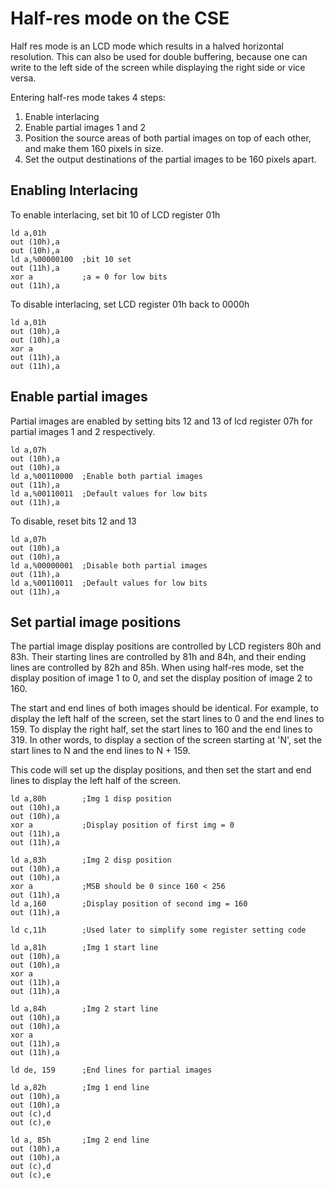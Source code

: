 # Half-res mode on the CSE

Half res mode is an LCD mode which results in a halved horizontal resolution.
This can also be used for double buffering, because one can write to the
left side of the screen while displaying the right side or vice versa.

Entering half-res mode takes 4 steps:
  1. Enable interlacing
  2. Enable partial images 1 and 2
  3. Position the source areas of both partial images on top of each other, and make them 160 pixels in size.
  4. Set the output destinations of the partial images to be 160 pixels apart.

## Enabling Interlacing
To enable interlacing, set bit 10 of LCD register 01h

```
ld a,01h
out (10h),a
out (10h),a
ld a,%00000100  ;bit 10 set
out (11h),a
xor a           ;a = 0 for low bits
out (11h),a
```

To disable interlacing, set LCD register 01h back to 0000h

```
ld a,01h
out (10h),a
out (10h),a
xor a
out (11h),a
out (11h),a
```

## Enable partial images
Partial images are enabled by setting bits 12 and 13 of lcd register
07h for partial images 1 and 2 respectively.

```
ld a,07h
out (10h),a
out (10h),a
ld a,%00110000  ;Enable both partial images
out (11h),a
ld a,%00110011  ;Default values for low bits
out (11h),a
```

To disable, reset bits 12 and 13

```
ld a,07h
out (10h),a
out (10h),a
ld a,%00000001  ;Disable both partial images
out (11h),a
ld a,%00110011  ;Default values for low bits
out (11h),a
```

## Set partial image positions
The partial image display positions are controlled by LCD registers
80h and 83h. Their starting lines are controlled by 81h and 84h, and
their ending lines are controlled by 82h and 85h. When using half-res mode,
set the display position of image 1 to 0, and set the display position
of image 2 to 160.

The start and end lines of both images should be identical.
For example, to display the left half of the screen, set
the start lines to 0 and the end lines to 159. To display
the right half, set the start lines to 160 and the end
lines to 319. In other words, to display a section of the screen starting at
'N', set the start lines to N and the end lines to N + 159.

This code will set up the display positions, and then set
the start and end lines to display the left half of the screen.

```
ld a,80h        ;Img 1 disp position
out (10h),a
out (10h),a
xor a           ;Display position of first img = 0
out (11h),a
out (11h),a

ld a,83h        ;Img 2 disp position
out (10h),a
out (10h),a
xor a           ;MSB should be 0 since 160 < 256
out (11h),a
ld a,160        ;Display position of second img = 160
out (11h),a

ld c,11h        ;Used later to simplify some register setting code

ld a,81h        ;Img 1 start line
out (10h),a
out (10h),a
xor a
out (11h),a
out (11h),a

ld a,84h        ;Img 2 start line
out (10h),a
out (10h),a
xor a
out (11h),a
out (11h),a

ld de, 159      ;End lines for partial images

ld a,82h        ;Img 1 end line
out (10h),a
out (10h),a
out (c),d
out (c),e

ld a, 85h       ;Img 2 end line
out (10h),a
out (10h),a
out (c),d
out (c),e
```
